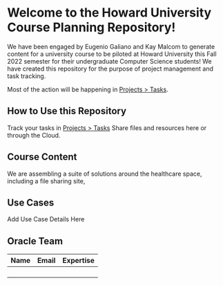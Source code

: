 # Welcome to the Howard University Course Planning Repository!

We have been engaged by Eugenio Galiano and Kay Malcom to generate content for a university course to be piloted at Howard University this Fall 2022 semester for their undergraduate Computer Science students! We have created this repository for the purpose of project management and task tracking.

Most of the action will be happening in [Projects > Tasks](https://github.com/Cloud-Code-Innovate/CodeInnovate-UniversityPlanning-Team-1/projects/1).

## How to Use this Repository

Track your tasks in [Projects > Tasks](https://github.com/Cloud-Code-Innovate/CodeInnovate-UniversityPlanning-Team-1/projects/1)
Share files and resources here or through the Cloud. 

## Course Content

We are assembling a suite of solutions around the healthcare space, including a file sharing site, 

## Use Cases

Add Use Case Details Here

## Oracle Team 
| Name | Email | Expertise |
|--- |--- |--- |
||||
||||
||||
||||
